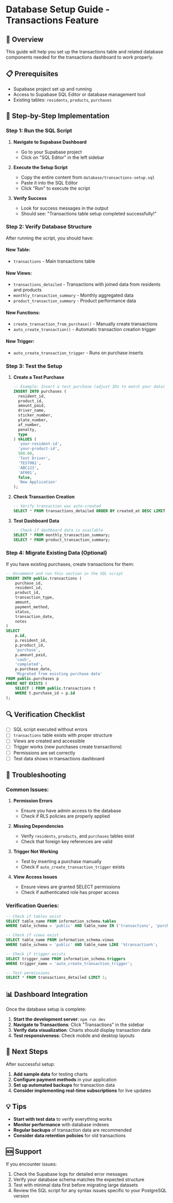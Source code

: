 # Database Setup Guide - Transactions Feature

## 🎯 Overview

This guide will help you set up the transactions table and related database components needed for the transactions dashboard to work properly.

## 📋 Prerequisites

- Supabase project set up and running
- Access to Supabase SQL Editor or database management tool
- Existing tables: `residents`, `products`, `purchases`

## 🚀 Step-by-Step Implementation

### **Step 1: Run the SQL Script**

1. **Navigate to Supabase Dashboard**
   - Go to your Supabase project
   - Click on "SQL Editor" in the left sidebar

2. **Execute the Setup Script**
   - Copy the entire content from `database/transactions-setup.sql`
   - Paste it into the SQL Editor
   - Click "Run" to execute the script

3. **Verify Success**
   - Look for success messages in the output
   - Should see: "Transactions table setup completed successfully!"

### **Step 2: Verify Database Structure**

After running the script, you should have:

#### **New Table:**
- `transactions` - Main transactions table

#### **New Views:**
- `transactions_detailed` - Transactions with joined data from residents and products
- `monthly_transaction_summary` - Monthly aggregated data
- `product_transaction_summary` - Product performance data

#### **New Functions:**
- `create_transaction_from_purchase()` - Manually create transactions
- `auto_create_transaction()` - Automatic transaction creation trigger

#### **New Trigger:**
- `auto_create_transaction_trigger` - Runs on purchase inserts

### **Step 3: Test the Setup**

1. **Create a Test Purchase**
   ```sql
   -- Example: Insert a test purchase (adjust IDs to match your data)
   INSERT INTO purchases (
     resident_id, 
     product_id, 
     amount_paid, 
     driver_name, 
     sticker_number, 
     plate_number, 
     af_number, 
     penalty, 
     type
   ) VALUES (
     'your-resident-id',
     'your-product-id',
     500.00,
     'Test Driver',
     'TEST001',
     'ABC123',
     'AF001',
     false,
     'New Application'
   );
   ```

2. **Check Transaction Creation**
   ```sql
   -- Verify transaction was auto-created
   SELECT * FROM transactions_detailed ORDER BY created_at DESC LIMIT 5;
   ```

3. **Test Dashboard Data**
   ```sql
   -- Check if dashboard data is available
   SELECT * FROM monthly_transaction_summary;
   SELECT * FROM product_transaction_summary;
   ```

### **Step 4: Migrate Existing Data (Optional)**

If you have existing purchases, create transactions for them:

```sql
-- Uncomment and run this section in the SQL script
INSERT INTO public.transactions (
    purchase_id,
    resident_id,
    product_id,
    transaction_type,
    amount,
    payment_method,
    status,
    transaction_date,
    notes
)
SELECT 
    p.id,
    p.resident_id,
    p.product_id,
    'purchase',
    p.amount_paid,
    'cash',
    'completed',
    p.purchase_date,
    'Migrated from existing purchase data'
FROM public.purchases p
WHERE NOT EXISTS (
    SELECT 1 FROM public.transactions t 
    WHERE t.purchase_id = p.id
);
```

## 🔍 Verification Checklist

- [ ] SQL script executed without errors
- [ ] `transactions` table exists with proper structure
- [ ] Views are created and accessible
- [ ] Trigger works (new purchases create transactions)
- [ ] Permissions are set correctly
- [ ] Test data shows in transactions dashboard

## 🚨 Troubleshooting

### **Common Issues:**

1. **Permission Errors**
   - Ensure you have admin access to the database
   - Check if RLS policies are properly applied

2. **Missing Dependencies**
   - Verify `residents`, `products`, and `purchases` tables exist
   - Check that foreign key references are valid

3. **Trigger Not Working**
   - Test by inserting a purchase manually
   - Check if `auto_create_transaction_trigger` exists

4. **View Access Issues**
   - Ensure views are granted SELECT permissions
   - Check if authenticated role has proper access

### **Verification Queries:**

```sql
-- Check if tables exist
SELECT table_name FROM information_schema.tables 
WHERE table_schema = 'public' AND table_name IN ('transactions', 'purchases', 'residents', 'products');

-- Check if views exist
SELECT table_name FROM information_schema.views 
WHERE table_schema = 'public' AND table_name LIKE '%transaction%';

-- Check if trigger exists
SELECT trigger_name FROM information_schema.triggers 
WHERE trigger_name = 'auto_create_transaction_trigger';

-- Test permissions
SELECT * FROM transactions_detailed LIMIT 1;
```

## 📊 Dashboard Integration

Once the database setup is complete:

1. **Start the development server**: `npm run dev`
2. **Navigate to Transactions**: Click "Transactions" in the sidebar
3. **Verify data visualization**: Charts should display transaction data
4. **Test responsiveness**: Check mobile and desktop layouts

## 🔄 Next Steps

After successful setup:

1. **Add sample data** for testing charts
2. **Configure payment methods** in your application
3. **Set up automated backups** for transaction data
4. **Consider implementing real-time subscriptions** for live updates

## 💡 Tips

- **Start with test data** to verify everything works
- **Monitor performance** with database indexes
- **Regular backups** of transaction data are recommended
- **Consider data retention policies** for old transactions

## 🆘 Support

If you encounter issues:

1. Check the Supabase logs for detailed error messages
2. Verify your database schema matches the expected structure
3. Test with minimal data first before migrating large datasets
4. Review the SQL script for any syntax issues specific to your PostgreSQL version
